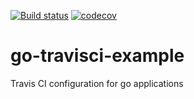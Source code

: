[![Build status](https://ci.appveyor.com/api/projects/status/0m7u0hs9phtjbbee?svg=true)](https://ci.appveyor.com/project/andreluzz/go-travisci-example)
[![codecov](https://codecov.io/gh/andreluzz/go-travisci-example/branch/master/graph/badge.svg)](https://codecov.io/gh/andreluzz/go-travisci-example)

# go-travisci-example
Travis CI configuration for go applications
